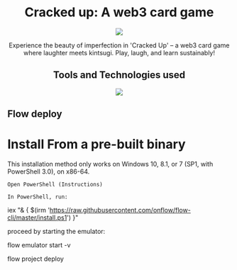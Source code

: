 <div align='center'>
    <h1>Cracked up: A web3 card game</h1>
    <img src ="https://github.com/dottymatrix/crackedup/assets/80088403/890bcbd0-a00f-4766-a637-7eadd7cfdd5d"/>
    <p>Experience the beauty of imperfection in 'Cracked Up' – a web3 card game where laughter meets kintsugi. Play, laugh, and learn sustainably!</p>
    <h2>Tools and Technologies used</h2>
    <img src="https://skillicons.dev/icons?i=github,git,react,html,css,js,vscode"/>
</div>

## Flow deploy

# Install From a pre-built binary

This installation method only works on Windows 10, 8.1, or 7 (SP1, with PowerShell 3.0), on x86-64.

    Open PowerShell (Instructions)

    In PowerShell, run:

iex "& { $(irm 'https://raw.githubusercontent.com/onflow/flow-cli/master/install.ps1') }"

proceed by starting the emulator:

flow emulator start -v

flow project deploy
